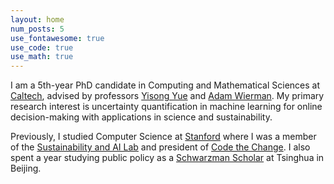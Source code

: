 ```yaml
---
layout: home
num_posts: 5
use_fontawesome: true
use_code: true
use_math: true
---
```


I am a 5th-year PhD candidate in Computing and Mathematical Sciences at [<span class="caltech-orange">Caltech</span>](https://cms.caltech.edu/), advised by professors [Yisong Yue](http://www.yisongyue.com/) and [Adam Wierman](https://adamwierman.com/). My primary research interest is uncertainty quantification in machine learning for online decision-making with applications in science and sustainability.

Previously, I studied Computer Science at [<span class="cardinal-red">Stanford</span>](https://cs.stanford.edu/) where I was a member of the [Sustainability and AI Lab](https://sustain.stanford.edu/) and president of [Code the Change](https://codethechange.stanford.edu/). I also spent a year studying public policy as a [<span class="schwarzman-purple">Schwarzman Scholar</span>](https://www.schwarzmanscholars.org/) at Tsinghua in Beijing.
